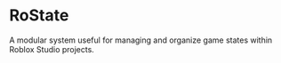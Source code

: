 # RoState
A modular system useful for managing and organize game states within Roblox Studio projects.
